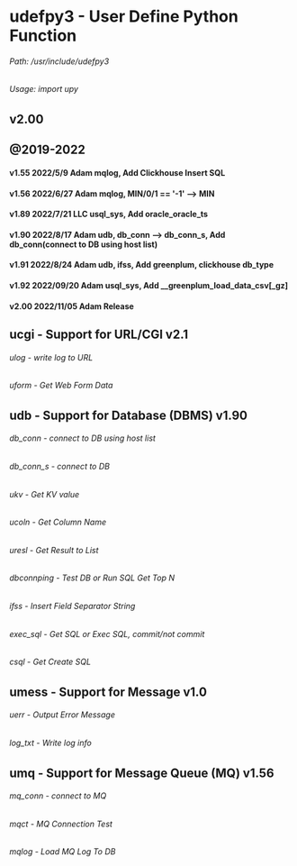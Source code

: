 # udefpy3 - User Define Python Function
###### Path: /usr/include/udefpy3
###### Usage: import upy
##    v2.00
##    @2019-2022

#### v1.55       2022/5/9    Adam   mqlog, Add Clickhouse Insert SQL
#### v1.56       2022/6/27   Adam   mqlog, MIN/0/1 == '-1' --> MIN
#### v1.89       2022/7/21   LLC    usql_sys, Add oracle_oracle_ts
#### v1.90       2022/8/17   Adam   udb, db_conn --> db_conn_s, Add db_conn(connect to DB using host list)
#### v1.91       2022/8/24   Adam   udb, ifss, Add greenplum, clickhouse db_type
#### v1.92       2022/09/20  Adam   usql_sys, Add __greenplum_load_data_csv[_gz]
#### v2.00       2022/11/05  Adam   Release


## ucgi - Support for URL/CGI v2.1
###### ulog        - write log to URL
###### uform       - Get Web Form Data

## udb - Support for Database (DBMS) v1.90
###### db_conn     - connect to DB using host list
###### db_conn_s   - connect to DB
###### ukv         - Get KV value
###### ucoln       - Get Column Name
###### uresl       - Get Result to List
###### dbconnping  - Test DB or Run SQL Get Top N
###### ifss        - Insert Field Separator String
###### exec_sql    - Get SQL or Exec SQL, commit/not commit
###### csql        - Get Create SQL

## umess - Support for Message v1.0
###### uerr        - Output Error Message
###### log_txt     - Write log info

## umq - Support for Message Queue (MQ)  v1.56
###### mq_conn     - connect to MQ
###### mqct        - MQ Connection Test
###### mqlog       - Load MQ Log To DB

